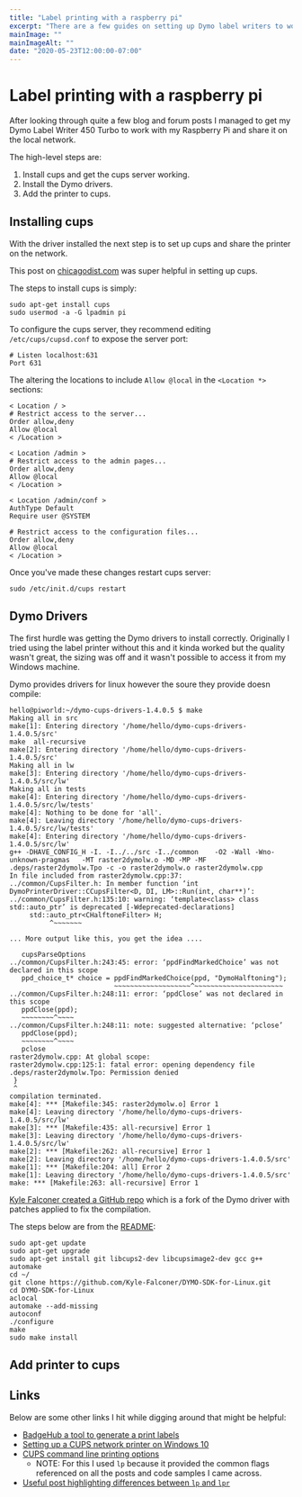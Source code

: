 ```yaml
---
title: "Label printing with a raspberry pi"
excerpt: "There are a few guides on setting up Dymo label writers to work with Raspberry Pi's but a lot seem to be out of date, this is what worked for me."
mainImage: ""
mainImageAlt: ""
date: "2020-05-23T12:00:00-07:00"
---
```


# Label printing with a raspberry pi

After looking through quite a few blog and forum posts I managed to get my Dymo Label Writer 450 Turbo
to work with my Raspberry Pi and share it on the local network.

The high-level steps are:

1. Install cups and get the cups server working.
1. Install the Dymo drivers.
1. Add the printer to cups.

## Installing cups

With the driver installed the next step is to set up cups and share the printer on the network.

This post on [chicagodist.com](https://chicagodist.com/blogs/news/15272985-using-the-raspberry-pi-as-a-print-server-for-a-dymo-4xl-label-printer) was super
helpful in setting up cups.

The steps to install cups is simply:

```shell
sudo apt-get install cups
sudo usermod -a -G lpadmin pi
```

To configure the cups server, they recommend editing `/etc/cups/cupsd.conf` to expose the
server port:

```
# Listen localhost:631
Port 631
```

The altering the locations to include `Allow @local` in the `<Location *>` sections:

```
< Location / >
# Restrict access to the server...
Order allow,deny
Allow @local
< /Location >

< Location /admin >
# Restrict access to the admin pages...
Order allow,deny
Allow @local
< /Location >

< Location /admin/conf >
AuthType Default
Require user @SYSTEM

# Restrict access to the configuration files...
Order allow,deny
Allow @local
< /Location >
```

Once you've made these changes restart cups server:

```shell
sudo /etc/init.d/cups restart
```

## Dymo Drivers

The first hurdle was getting the Dymo drivers to install correctly. Originally I tried using
the label printer without this and it kinda worked but the quality wasn't great, the sizing
was off and it wasn't possible to access it from my Windows machine.

Dymo provides drivers for linux however the soure they provide doesn compile:

```shell
hello@piworld:~/dymo-cups-drivers-1.4.0.5 $ make
Making all in src
make[1]: Entering directory '/home/hello/dymo-cups-drivers-1.4.0.5/src'
make  all-recursive
make[2]: Entering directory '/home/hello/dymo-cups-drivers-1.4.0.5/src'
Making all in lw
make[3]: Entering directory '/home/hello/dymo-cups-drivers-1.4.0.5/src/lw'
Making all in tests
make[4]: Entering directory '/home/hello/dymo-cups-drivers-1.4.0.5/src/lw/tests'
make[4]: Nothing to be done for 'all'.
make[4]: Leaving directory '/home/hello/dymo-cups-drivers-1.4.0.5/src/lw/tests'
make[4]: Entering directory '/home/hello/dymo-cups-drivers-1.4.0.5/src/lw'
g++ -DHAVE_CONFIG_H -I. -I../../src -I../common    -O2 -Wall -Wno-unknown-pragmas   -MT raster2dymolw.o -MD -MP -MF .deps/raster2dymolw.Tpo -c -o raster2dymolw.o raster2dymolw.cpp
In file included from raster2dymolw.cpp:37:
../common/CupsFilter.h: In member function ‘int DymoPrinterDriver::CCupsFilter<D, DI, LM>::Run(int, char**)’:
../common/CupsFilter.h:135:10: warning: ‘template<class> class std::auto_ptr’ is deprecated [-Wdeprecated-declarations]
     std::auto_ptr<CHalftoneFilter> H;
          ^~~~~~~~

... More output like this, you get the idea ....

   cupsParseOptions
../common/CupsFilter.h:243:45: error: ‘ppdFindMarkedChoice’ was not declared in this scope
   ppd_choice_t* choice = ppdFindMarkedChoice(ppd, "DymoHalftoning");
                          ~~~~~~~~~~~~~~~~~~~^~~~~~~~~~~~~~~~~~~~~~~
../common/CupsFilter.h:248:11: error: ‘ppdClose’ was not declared in this scope
   ppdClose(ppd);
   ~~~~~~~~^~~~~
../common/CupsFilter.h:248:11: note: suggested alternative: ‘pclose’
   ppdClose(ppd);
   ~~~~~~~~^~~~~
   pclose
raster2dymolw.cpp: At global scope:
raster2dymolw.cpp:125:1: fatal error: opening dependency file .deps/raster2dymolw.Tpo: Permission denied
 }
 ^
compilation terminated.
make[4]: *** [Makefile:345: raster2dymolw.o] Error 1
make[4]: Leaving directory '/home/hello/dymo-cups-drivers-1.4.0.5/src/lw'
make[3]: *** [Makefile:435: all-recursive] Error 1
make[3]: Leaving directory '/home/hello/dymo-cups-drivers-1.4.0.5/src/lw'
make[2]: *** [Makefile:262: all-recursive] Error 1
make[2]: Leaving directory '/home/hello/dymo-cups-drivers-1.4.0.5/src'
make[1]: *** [Makefile:204: all] Error 2
make[1]: Leaving directory '/home/hello/dymo-cups-drivers-1.4.0.5/src'
make: *** [Makefile:263: all-recursive] Error 1
```

[Kyle Falconer created a GitHub repo](https://github.com/Kyle-Falconer/DYMO-SDK-for-Linux) 
which is a fork of the Dymo driver with patches applied to fix the compilation.

The steps below are from the [README](https://github.com/Kyle-Falconer/DYMO-SDK-for-Linux):

```shell
sudo apt-get update
sudo apt-get upgrade
sudo apt-get install git libcups2-dev libcupsimage2-dev gcc g++ automake
cd ~/
git clone https://github.com/Kyle-Falconer/DYMO-SDK-for-Linux.git
cd DYMO-SDK-for-Linux
aclocal
automake --add-missing
autoconf
./configure
make
sudo make install
```

## Add printer to cups

## Links

Below are some other links I hit while digging around that might be helpful:

- [BadgeHub a tool to generate a print labels](https://github.com/codeforsanjose/BadgeHub)
- [Setting up a CUPS network printer on Windows 10](https://zedt.eu/tech/windows/installing-an-ipp-printer-in-windows-10/)
- [CUPS command line printing options](https://www.cups.org/doc/options.html)
    - NOTE: For this I used `lp` because it provided the common flags referenced on
      all the posts and code samples I came across.
- [Useful post highlighting differences between `lp` and `lpr`](https://www.raspberry-pi-geek.com/Archive/2016/20/Print-with-shell-commands-courtesy-of-CUPS)